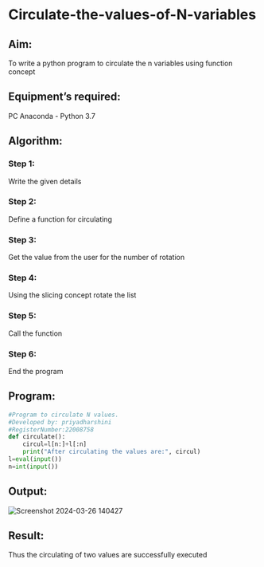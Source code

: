 # Circulate-the-values-of-N-variables
## Aim:
To write a python program to circulate the n variables using function concept
## Equipment’s required:
PC
Anaconda - Python 3.7
## Algorithm: 

### Step 1: 
Write the given details
### Step 2: 
Define a function for circulating
### Step 3: 
Get the value from the user for the number of rotation
### Step 4: 
Using the slicing concept rotate the list
### Step 5: 
Call the function
### Step 6: 
End the program
## Program:
```python
#Program to circulate N values.
#Developed by: priyadharshini
#RegisterNumber:22008758
def circulate():
    circul=l[n:]+l[:n]
    print("After circulating the values are:", circul)
l=eval(input())
n=int(input())
```

## Output:
![Screenshot 2024-03-26 140427](https://github.com/saravidhya/Circulate-the-values-of-N-variables/assets/87062069/c63d916d-da17-4962-bc61-f2224d1ce6f4)



## Result:
Thus the circulating of two values are successfully executed
